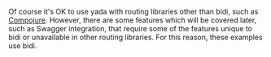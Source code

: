 Of course it's OK to use yada with routing libraries other than bidi, such as [Compojure](https://github.com/weavejester/compojure). However, there are some features which will be covered later, such as Swagger integration, that require some of the features unique to bidi or unavailable in other routing libraries. For this reason, these examples use bidi.
